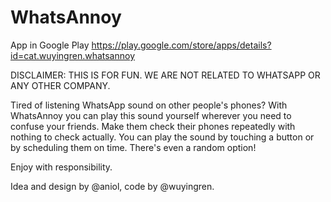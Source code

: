 WhatsAnnoy
==========

App in Google Play https://play.google.com/store/apps/details?id=cat.wuyingren.whatsannoy

DISCLAIMER: THIS IS FOR FUN. WE ARE NOT RELATED TO WHATSAPP OR ANY OTHER COMPANY.

Tired of listening WhatsApp sound on other people's phones? With WhatsAnnoy you can play this sound yourself wherever you need to confuse your friends. Make them check their phones repeatedly with nothing to check actually. You can play the sound by touching a button or by scheduling them on time. There's even a random option!

Enjoy with responsibility.

Idea and design by @aniol, code by @wuyingren.
